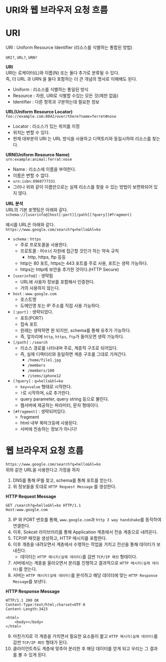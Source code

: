 # URI와 웹 브라우저 요청 흐름  
# URI  
URI : Uniform Resource Identifier (리소스를 식별하는 통합된 방법)   

`URI?`, `URL?`, `URN?`   
  
**URI**      
URI는 로케이터(L)와 이름(N) 또는 둘다 추가로 분류될 수 있다.      
즉, 더 URL 과 URN 을 둘다 포함하는 더 큰 개념의 명사로 이해해도 된다.   
   
* Uniform : 리소스를 식별하는 통일된 방식   
* Resource : 자원, URI로 식별할 수있는 모든 것(제한 없음)
* Identifier : 다른 항목과 구분하는데 필요한 정보   

**URL(Uniform Resource Locator)**   
`foo://example.com:8042/over/there?name=ferret#nose`
     
* Locator : 리소스가 있는 위치를 지정 
* 위치는 변할 수 있다.  
* 현재 대부분의 URI 는 URL 방식을 사용하고 디렉토리와 동일시하여 리소스를 찾는다.    
       
**URN(Uniform Resource Name)**   
`urn:example:animal:ferrat:nose`  

* Name : 리소스에 이름을 부여한다.   
* 이름은 변할 수 없다.   
* `urn:isbn:8960777331`   
* 그러나 위와 같이 이름만으로는 실제 리소스를 찾을 수 있는 방법이 보편화되어 있지 않다.   
 

**URL 분석**   
URL의 기본 포멧팅은 아래와 같다.    
`schema://[userinfo@]host[:port][/path][?query][#fragment]`
   
예시를 URL은 아래와 같다.     
`https://www.google.com/search?q=hello&hl=ko`     

* `schema` : `https`
    * 주로 프로토콜을 사용한다.  
    * 프로토콜 : 어ㄸ너 자원에 접근할 것인가 하는 약속 규칙  
        * http, https, ftp 등등 
    * http는 80 포트, https는 443 포트를 주로 사용, 포트는 생략 가능하다.   
    * https는 http에 보안을 추가한 것이다.(HTTP Secure)   
* `[userinfo@]` : 생략됨  
    * URL에 사용자 정보를 포함해서 인증한다.   
    * 거의 사용하지 않는다.     
* `host` : `www.google.com`  
    * 호스트명
    * 도메인명 또는 IP 주소를 직접 사용 가능하다.   
* `[:port]` : 생략되었다.  
    * 포트(PORT)
    * 접속 포트
    * 원래는 생략하면 완 되지만, schema를 통해 유추가 가능하다.   
    * 즉, 앞자리에 `http`, `https`, `ftp`가 들어오면 생략 가능하다.   
* `[/path]` : `/search`  
    * 리소스 경로를 나타내며 주로, 계층적 구조로 되어있다.   
    * 즉, 실제 디렉터리와 동일하면 계층 구조를 그대로 가져간다. 
        * `/home/file1.jpg`
        * `/members`
        * `/members/100`
        * `/items/iphone12`
* `[?query]` : `q=hello&hl=ko`  
    * `key=value` 형태로 시작한다.   
    * `?`로 시작하며, `&`로 추가한다.   
    * query parameter, query string 등으로 불린다.   
    * 웹서버에 제공하는 파라미터, 문자 형태이다.   
* `[#fragment]` : 생략되어있다.  
    * fragment
    * html 내부 북마크등에 사용된다.   
    * 서버에 전송하는 정보가 아니다!   
   
# 웹 브라우저 요청 흐름  
`https://www.google.com/search?q=hello&hl=ko`     
위와 같은 URL을 사용한다고 가정을 하자  
    
1. DNS를 통해 IP를 찾고, schema를 통해 포트를 얻는다.     
2. 위 정보들을 토대로 `HTTP Request Message` 를 생성한다.   

**HTTP Request Message**
```
GET /search?q=hello&hl=ko HTTP/1.1
Host:www.google.com
```

3. IP 와 PORT 번호를 통해, `www.google.com`과 `http 3 way handshake`를 동작하여 연결한다.  
4. 이후, Sokcet 라이브러리를 통해 Application 계층에서 전송 계층으로 내려온다. 
5. TCP/IP 패킷을 생성하고, HTTP 메시지를 포함한다.   
6. 이후 걔층을 내려오면서 계층에서 수행하는 작업을 거치고 전선을 통해 데이터가 보내진다.   
    * 데이터는 `HTTP 메시지(실제 데이터)`를 감싼 `TCP/IP 패킷` 형태이다.      
7. 서버에서는 계층을 올라오면서 분리를 진행하고 결과적으로 `HTTP 메시지(실제 데이터)`를 얻는다.  
8. 서버는 `HTTP 메시지(실제 데이터)`를 분석하고 해당 데이터에 맞는 `HTTP Response Message`를 보낸다.  

**HTTP Response Message**
```
HTTP/1.1 200 OK
Content-Type:text/html;charset=UTF-8
Content-Length:3423

<html>
    <body></body>
</html>    
```
9. 마찬가지로 각 계층을 거치면서 필요한 요소들이 붙고 `HTTP 메시지(실제 데이터)`를 감싼 `TCP/IP 패킷` 형태가 된다.   
10. 클라이언트측도 계층에 맞추어 분리한 후 해당 데이터를 얻게 되고 우리는 그 결과를 볼 수 있게 된다.      


